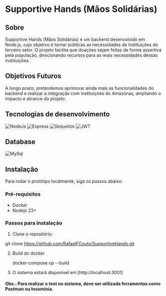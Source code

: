# Supportive Hands (Mãos Solidárias)

## Sobre

Supportive Hands (Mãos Solidárias) é um backend desenvolvido em Node.js, cujo objetivo é tornar públicas as necessidades de instituições do terceiro setor.
O projeto facilita que doações sejam feitas de forma assertiva pela população, direcionando recursos para as reais necessidades dessas instituições.

## Objetivos Futuros
A longo prazo, pretendemos aprimorar ainda mais as funcionalidades do backend e realizar a integração com instituições do Amazonas, ampliando o impacto e alcance do projeto.

## Tecnologias de desenvolvimento

![NodeJs](https://img.shields.io/badge/Node.js-43853D?style=for-the-badge&logo=node.js&logoColor=white)
![Express](	https://img.shields.io/badge/Express.js-404D59?style=for-the-badge)
![Sequelize](	https://img.shields.io/badge/sequelize-323330?style=for-the-badge&logo=sequelize&logoColor=blue)
![JWT](https://img.shields.io/badge/json%20web%20tokens-323330?style=for-the-badge&logo=json-web-tokens&logoColor=pink)

## Database

![MySql](https://img.shields.io/badge/MySQL-005C84?style=for-the-badge&logo=mysql&logoColor=white)


## Instalação

Para rodar o protótipo localmente, siga os passos abaixo:

### Pré-requisitos

- Docker
- Nodejs 23+

### Passos para instalação

1. Clone o repositório:

git clone https://github.com/RafaelFCouto/SupportiveHands.git

2. Build do docker

    docker-compose up --build

3. O sistema estará disponível em [http://localhost:3001]

#### Obs.: Para realizar o test no sistema, deve ser utilizada ferramentas como Postman ou Insominia.
